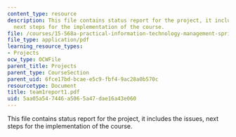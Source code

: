 ```yaml
---
content_type: resource
description: This file contains status report for the project, it includes the issues,
  next steps for the implementation of the course.
file: /courses/15-568a-practical-information-technology-management-spring-2005/5aa05a547446a5065a47dae16a43e060_team1report1.pdf
file_type: application/pdf
learning_resource_types:
- Projects
ocw_type: OCWFile
parent_title: Projects
parent_type: CourseSection
parent_uid: 6fce17bd-bcae-e5c9-fbf4-9ac28a0b570c
resourcetype: Document
title: team1report1.pdf
uid: 5aa05a54-7446-a506-5a47-dae16a43e060
---
```

This file contains status report for the project, it includes the issues, next steps for the implementation of the course.

